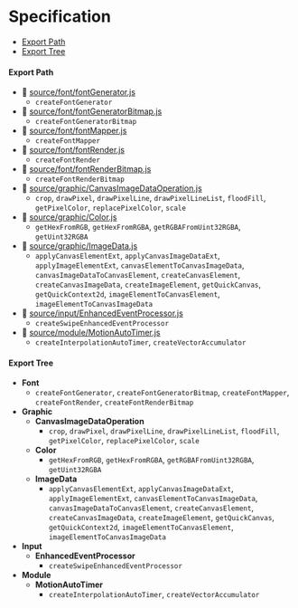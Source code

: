# Specification

* [Export Path](#export-path)
* [Export Tree](#export-tree)

#### Export Path
+ 📄 [source/font/fontGenerator.js](source/font/fontGenerator.js)
  - `createFontGenerator`
+ 📄 [source/font/fontGeneratorBitmap.js](source/font/fontGeneratorBitmap.js)
  - `createFontGeneratorBitmap`
+ 📄 [source/font/fontMapper.js](source/font/fontMapper.js)
  - `createFontMapper`
+ 📄 [source/font/fontRender.js](source/font/fontRender.js)
  - `createFontRender`
+ 📄 [source/font/fontRenderBitmap.js](source/font/fontRenderBitmap.js)
  - `createFontRenderBitmap`
+ 📄 [source/graphic/CanvasImageDataOperation.js](source/graphic/CanvasImageDataOperation.js)
  - `crop`, `drawPixel`, `drawPixelLine`, `drawPixelLineList`, `floodFill`, `getPixelColor`, `replacePixelColor`, `scale`
+ 📄 [source/graphic/Color.js](source/graphic/Color.js)
  - `getHexFromRGB`, `getHexFromRGBA`, `getRGBAFromUint32RGBA`, `getUint32RGBA`
+ 📄 [source/graphic/ImageData.js](source/graphic/ImageData.js)
  - `applyCanvasElementExt`, `applyCanvasImageDataExt`, `applyImageElementExt`, `canvasElementToCanvasImageData`, `canvasImageDataToCanvasElement`, `createCanvasElement`, `createCanvasImageData`, `createImageElement`, `getQuickCanvas`, `getQuickContext2d`, `imageElementToCanvasElement`, `imageElementToCanvasImageData`
+ 📄 [source/input/EnhancedEventProcessor.js](source/input/EnhancedEventProcessor.js)
  - `createSwipeEnhancedEventProcessor`
+ 📄 [source/module/MotionAutoTimer.js](source/module/MotionAutoTimer.js)
  - `createInterpolationAutoTimer`, `createVectorAccumulator`

#### Export Tree
- **Font**
  - `createFontGenerator`, `createFontGeneratorBitmap`, `createFontMapper`, `createFontRender`, `createFontRenderBitmap`
- **Graphic**
  - **CanvasImageDataOperation**
    - `crop`, `drawPixel`, `drawPixelLine`, `drawPixelLineList`, `floodFill`, `getPixelColor`, `replacePixelColor`, `scale`
  - **Color**
    - `getHexFromRGB`, `getHexFromRGBA`, `getRGBAFromUint32RGBA`, `getUint32RGBA`
  - **ImageData**
    - `applyCanvasElementExt`, `applyCanvasImageDataExt`, `applyImageElementExt`, `canvasElementToCanvasImageData`, `canvasImageDataToCanvasElement`, `createCanvasElement`, `createCanvasImageData`, `createImageElement`, `getQuickCanvas`, `getQuickContext2d`, `imageElementToCanvasElement`, `imageElementToCanvasImageData`
- **Input**
  - **EnhancedEventProcessor**
    - `createSwipeEnhancedEventProcessor`
- **Module**
  - **MotionAutoTimer**
    - `createInterpolationAutoTimer`, `createVectorAccumulator`
